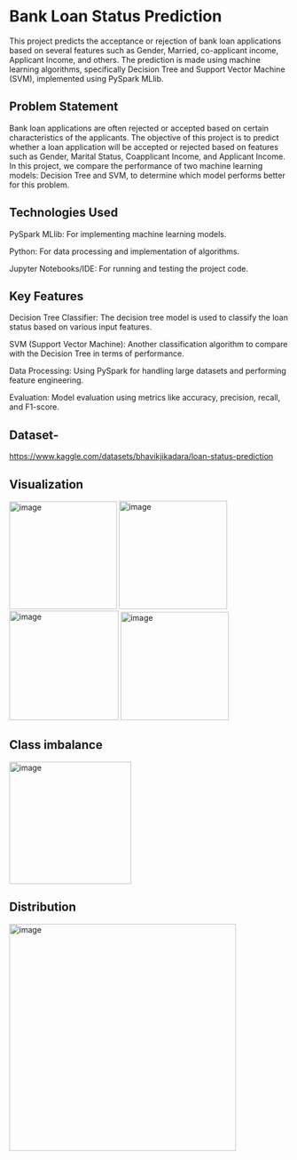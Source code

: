 # **Bank Loan Status Prediction**

This project predicts the acceptance or rejection of bank loan applications based on several features such as Gender, Married, co-applicant income, Applicant Income, and others. The prediction is made using machine learning algorithms, specifically Decision Tree and Support Vector Machine (SVM), implemented using PySpark MLlib.

## **Problem Statement**
Bank loan applications are often rejected or accepted based on certain characteristics of the applicants. The objective of this project is to predict whether a loan application will be accepted or rejected based on features such as Gender, Marital Status, Coapplicant Income, and Applicant Income. In this project, we compare the performance of two machine learning models: Decision Tree and SVM, to determine which model performs better for this problem.

## Technologies Used
PySpark MLlib: For implementing machine learning models.

Python: For data processing and implementation of algorithms.

Jupyter Notebooks/IDE: For running and testing the project code.

## Key Features

Decision Tree Classifier: The decision tree model is used to classify the loan status based on various input features.

SVM (Support Vector Machine): Another classification algorithm to compare with the Decision Tree in terms of performance.

Data Processing: Using PySpark for handling large datasets and performing feature engineering.

Evaluation: Model evaluation using metrics like accuracy, precision, recall, and F1-score.

## Dataset- 
https://www.kaggle.com/datasets/bhavikjikadara/loan-status-prediction

## Visualization

<img width="194" alt="image" src="https://github.com/user-attachments/assets/652e50dc-e830-4952-874b-a3963720b42c">
<img width="195" alt="image" src="https://github.com/user-attachments/assets/ddf649a9-9a10-4b25-b5f1-08a225a9972f">
<img width="197" alt="image" src="https://github.com/user-attachments/assets/9fa9957c-334b-4238-b487-e0d1b07ce34b">
<img width="195" alt="image" src="https://github.com/user-attachments/assets/c77f2ec6-0785-4597-ab86-9a5b7ffba349">

## Class imbalance
<img width="220" alt="image" src="https://github.com/user-attachments/assets/10bcda09-2c6d-4606-95c7-df2e44ef328f">

## Distribution 
<img width="409" alt="image" src="https://github.com/user-attachments/assets/b4bfa68b-7143-44e0-ad6d-c20b29cf664b">






